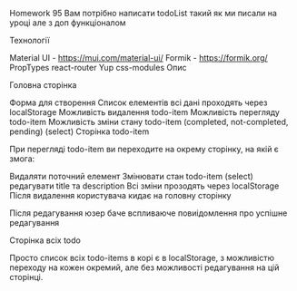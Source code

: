 Homework 95
Вам потрібно написати todoList такий як ми писали на уроці але з доп функціоналом

Технології

Material UI - https://mui.com/material-ui/
Formik - https://formik.org/
PropTypes
react-router
Yup
css-modules
Опис

Головна сторінка

Форма для створення
Список елементів
всі дані проходять через localStorage
Можливість видалення todo-item
Можливість перегляду todo-item
Можливість зміни стану todo-item (completed, not-completed, pending) (select)
Сторінка todo-item

При перегляді todo-item ви переходите на окрему сторінку, на якій є змога:

Видаляти поточний елемент
Змінювати стан todo-item (select)
редагувати title та description
Всі зміни прозодять через localStorage
Після видалення користувача кидає на головну сторінку

Після редагування юзер баче вспливаюче повиідомлення про успішне редагування

Сторінка всіх todo

Просто список всіх todo-items в корі є в localStorage, з можливістю переходу на кожен окремий, але без можливості редагування на цій сторінці.
